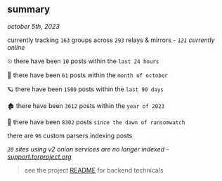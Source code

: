 
## summary
_october 5th, 2023_

currently tracking `163` groups across `293` relays & mirrors - _`121` currently online_

⏲ there have been `10` posts within the `last 24 hours`

🦈 there have been `61` posts within the `month of october`

🪐 there have been `1500` posts within the `last 90 days`

🏚 there have been `3612` posts within the `year of 2023`

🦕 there have been `8302` posts `since the dawn of ransomwatch`

there are `96` custom parsers indexing posts

_`20` sites using v2 onion services are no longer indexed - [support.torproject.org](https://support.torproject.org/onionservices/v2-deprecation/)_

> see the project [README](https://github.com/joshhighet/ransomwatch#ransomwatch--) for backend technicals
